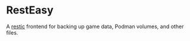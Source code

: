 # RestEasy

A [restic](https://restic.net/) frontend for backing up game data, Podman
volumes, and other files.
